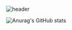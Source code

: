 ![header](https://capsule-render.vercel.app/api?type=waving&color=auto&height=300&section=header&text=Directrix%20Baek&fontSize=90)

![Anurag's GitHub stats](https://github-readme-stats.vercel.app/api?username=anuraghazra&show_icons=true&theme=radical)
